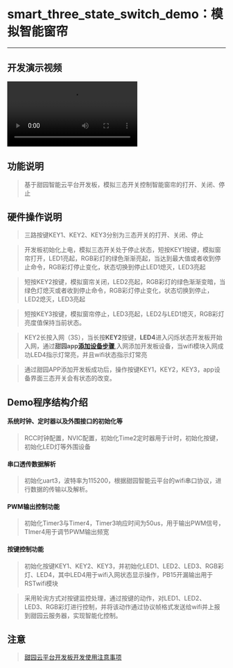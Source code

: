 # smart_three_state_switch_demo：模拟智能窗帘
------------------------------------------

## 开发演示视频

![模拟智能窗帘-演示视频](https://smart-img.5itianyuan.com/open/smart_three_state_switch_demo.mp4)

## 功能说明

> 基于甜园智能云平台开发板，模拟三态开关控制智能窗帘的打开、关闭、停止

## 硬件操作说明

> 三路按键KEY1、KEY2、KEY3分别为三态开关的打开、关闭、停止

> 开发板初始化上电，模拟三态开关处于停止状态，短按KEY1按键，模拟窗帘打开，LED1亮起，RGB彩灯的绿色渐渐亮起，当达到最大值或者收到停止命令，RGB彩灯停止变化，状态切换到停止LED1熄灭，LED3亮起

> 短按KEY2按键，模拟窗帘关闭，LED2亮起，RGB彩灯的绿色渐渐变暗，当绿色灯熄灭或者收到停止命令，RGB彩灯停止变化，状态切换到停止，LED2熄灭，LED3亮起

> 短按KEY3按键，模拟窗帘停止，LED3亮起，LED2与LED1熄灭，RGB彩灯亮度值保持当前状态。

> KEY2长按入网（3S），当长按**KEY2**按键，**LED4**进入闪烁状态开发板开始入网，通过**甜园app[添加设备步骤](app_add_wifidevelopboard.md)**,入网添加开发板设备，当wifi模块入网成功LED4指示灯常亮，并且wifi状态指示灯常亮

> 通过甜园APP添加开发板成功后，操作按键KEY1，KEY2，KEY3，app设备界面三态开关会有状态的改变。

## Demo程序结构介绍

#### 系统时钟、定时器以及外围接口的初始化等

> RCC时钟配置，NVIC配置，初始化Time2定时器用于计时，初始化按键，初始化LED灯等外围设备

#### 串口透传数据解析

> 初始化uart3，波特率为115200，根据甜园智能云平台的wifi串口协议，进行数据的传输以及解析。

#### PWM输出控制功能

> 初始化Timer3与Timer4，Timer3响应时间为50us，用于输出PWM信号，TImer4用于调节PWM输出频宽

#### 按键控制功能

> 初始化按键KEY1、KEY2、KEY3，并初始化LED1、LED2、LED3、RGB彩灯、LED4，其中LED4用于wifi入网状态显示操作，PB15开漏输出用于RSTwifi模块

> 采用轮询方式对按键监控处理，通过按键的动作，对LED1、LED2、LED3、RGB彩灯进行控制，并将该动作通过协议帧格式发送给wifi并上报到甜园云服务器，实现智能化控制。

## 注意

> [甜园云平台开发板开发使用注意事项](warning.md)
